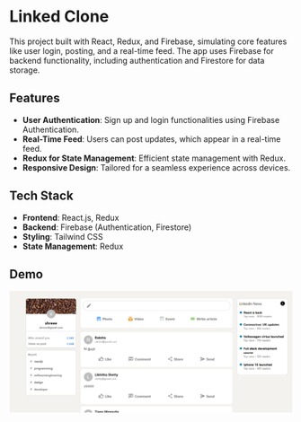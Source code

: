 # Linked Clone

This project built with React, Redux, and Firebase, simulating core features like user login, posting, and a real-time feed. The app uses Firebase for backend functionality, including authentication and Firestore for data storage.

## Features

- **User Authentication**: Sign up and login functionalities using Firebase Authentication.
- **Real-Time Feed**: Users can post updates, which appear in a real-time feed.
- **Redux for State Management**: Efficient state management with Redux.
- **Responsive Design**: Tailored for a seamless experience across devices.

## Tech Stack

- **Frontend**: React.js, Redux
- **Backend**: Firebase (Authentication, Firestore)
- **Styling**: Tailwind CSS
- **State Management**: Redux

## Demo
![Demo](screenshots/linked.png)
